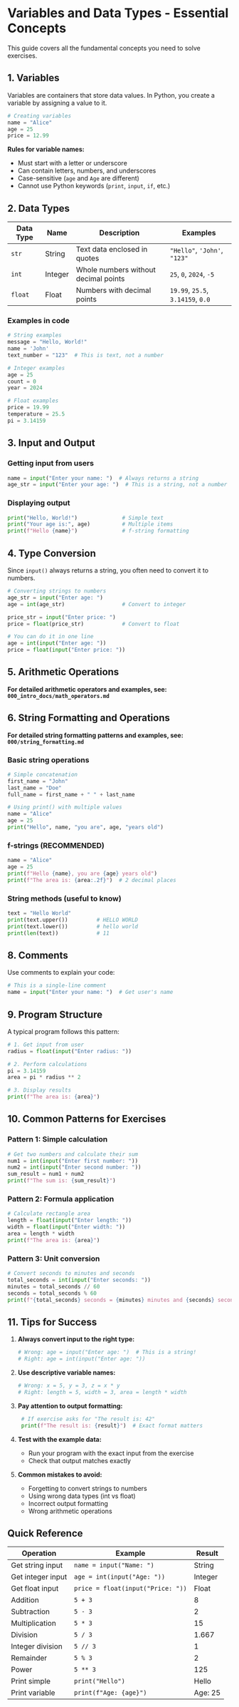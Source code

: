 # Variables and Data Types - Essential Concepts

This guide covers all the fundamental concepts you need to solve exercises.

## 1. Variables

Variables are containers that store data values. In Python, you create a variable by assigning a value to it.

```python
# Creating variables
name = "Alice"
age = 25
price = 12.99
```

**Rules for variable names:**

- Must start with a letter or underscore
- Can contain letters, numbers, and underscores
- Case-sensitive (`age` and `Age` are different)
- Cannot use Python keywords (`print`, `input`, `if`, etc.)

## 2. Data Types

| Data Type | Name | Description | Examples |
|-----------|------|-------------|----------|
| `str` | String | Text data enclosed in quotes | `"Hello"`, `'John'`, `"123"` |
| `int` | Integer | Whole numbers without decimal points | `25`, `0`, `2024`, `-5` |
| `float` | Float | Numbers with decimal points | `19.99`, `25.5`, `3.14159`, `0.0` |

### Examples in code

```python
# String examples
message = "Hello, World!"
name = 'John'
text_number = "123"  # This is text, not a number

# Integer examples
age = 25
count = 0
year = 2024

# Float examples
price = 19.99
temperature = 25.5
pi = 3.14159
```

## 3. Input and Output

### Getting input from users

```python
name = input("Enter your name: ")  # Always returns a string
age_str = input("Enter your age: ")  # This is a string, not a number
```

### Displaying output

```python
print("Hello, World!")              # Simple text
print("Your age is:", age)          # Multiple items
print(f"Hello {name}")              # f-string formatting
```

## 4. Type Conversion

Since `input()` always returns a string, you often need to convert it to numbers.

```python
# Converting strings to numbers
age_str = input("Enter age: ")
age = int(age_str)                  # Convert to integer

price_str = input("Enter price: ")
price = float(price_str)            # Convert to float

# You can do it in one line
age = int(input("Enter age: "))
price = float(input("Enter price: "))
```

## 5. Arithmetic Operations

**For detailed arithmetic operators and examples, see: `000_intro_docs/math_operators.md`**


## 6. String Formatting and Operations

**For detailed string formatting patterns and examples, see: `000/string_formatting.md`**

### Basic string operations

```python
# Simple concatenation
first_name = "John"
last_name = "Doe"
full_name = first_name + " " + last_name

# Using print() with multiple values
name = "Alice"
age = 25
print("Hello", name, "you are", age, "years old")
```

### f-strings (RECOMMENDED)

```python
name = "Alice"
age = 25
print(f"Hello {name}, you are {age} years old")
print(f"The area is: {area:.2f}")  # 2 decimal places
```

### String methods (useful to know)

```python
text = "Hello World"
print(text.upper())         # HELLO WORLD
print(text.lower())         # hello world
print(len(text))            # 11
```

## 8. Comments

Use comments to explain your code:

```python
# This is a single-line comment
name = input("Enter your name: ")  # Get user's name
```

## 9. Program Structure

A typical program follows this pattern:

```python
# 1. Get input from user
radius = float(input("Enter radius: "))

# 2. Perform calculations
pi = 3.14159
area = pi * radius ** 2

# 3. Display results
print(f"The area is: {area}")
```

## 10. Common Patterns for Exercises

### Pattern 1: Simple calculation

```python
# Get two numbers and calculate their sum
num1 = int(input("Enter first number: "))
num2 = int(input("Enter second number: "))
sum_result = num1 + num2
print(f"The sum is: {sum_result}")
```

### Pattern 2: Formula application

```python
# Calculate rectangle area
length = float(input("Enter length: "))
width = float(input("Enter width: "))
area = length * width
print(f"The area is: {area}")
```

### Pattern 3: Unit conversion

```python
# Convert seconds to minutes and seconds
total_seconds = int(input("Enter seconds: "))
minutes = total_seconds // 60
seconds = total_seconds % 60
print(f"{total_seconds} seconds = {minutes} minutes and {seconds} seconds")
```

## 11. Tips for Success

1. **Always convert input to the right type:**
   ```python
   # Wrong: age = input("Enter age: ")  # This is a string!
   # Right: age = int(input("Enter age: "))
   ```

2. **Use descriptive variable names:**
   ```python
   # Wrong: x = 5, y = 3, z = x * y
   # Right: length = 5, width = 3, area = length * width
   ```

3. **Pay attention to output formatting:**
   ```python
    # If exercise asks for "The result is: 42"
    print(f"The result is: {result}")  # Exact format matters
   ```

4. **Test with the example data:**
    - Run your program with the exact input from the exercise
    - Check that output matches exactly

5. **Common mistakes to avoid:**
    - Forgetting to convert strings to numbers
    - Using wrong data types (int vs float)
    - Incorrect output formatting
    - Wrong arithmetic operations

## Quick Reference

| Operation         | Example                           | Result  |
|-------------------|-----------------------------------|---------|
| Get string input  | `name = input("Name: ")`          | String  |
| Get integer input | `age = int(input("Age: "))`       | Integer |
| Get float input   | `price = float(input("Price: "))` | Float   |
| Addition          | `5 + 3`                           | 8       |
| Subtraction       | `5 - 3`                           | 2       |
| Multiplication    | `5 * 3`                           | 15      |
| Division          | `5 / 3`                           | 1.667   |
| Integer division  | `5 // 3`                          | 1       |
| Remainder         | `5 % 3`                           | 2       |
| Power             | `5 ** 3`                          | 125     |
| Print simple      | `print("Hello")`                  | Hello   |
| Print variable    | `print(f"Age: {age}")`            | Age: 25 |
